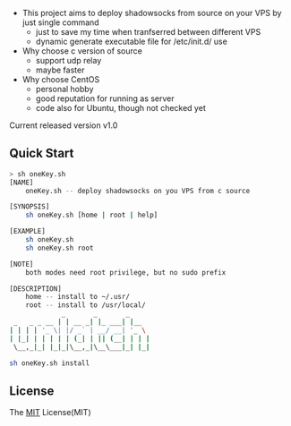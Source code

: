 - This project aims to deploy shadowsocks from source on your VPS by just single command
    - just to save my time when tranfserred between different VPS
    - dynamic generate executable file for /etc/init.d/ use
- Why choose c version of source
    - support udp relay
    - maybe faster
- Why choose CentOS
    - personal hobby
    - good reputation for running as server
    - code also for Ubuntu, though not checked yet

Current released version v1.0

## Quick Start
```bash
> sh oneKey.sh
[NAME]
    oneKey.sh -- deploy shadowsocks on you VPS from c source

[SYNOPSIS]
    sh oneKey.sh [home | root | help]

[EXAMPLE]
    sh oneKey.sh
    sh oneKey.sh root

[NOTE]
    both modes need root privilege, but no sudo prefix

[DESCRIPTION]
    home -- install to ~/.usr/
    root -- install to /usr/local/
             _       _       _
 _   _ _ __ | | __ _| |_ ___| |__
| | | | '_ \| |/ _` | __/ __| '_ \
| |_| | | | | | (_| | || (__| | | |
 \__,_|_| |_|_|\__,_|\__\___|_| |_|

```

```bash
sh oneKey.sh install
```

## License
The [MIT](https://github.com/xiangp126/let-ss/blob/master/LICENSE.txt) License(MIT)
